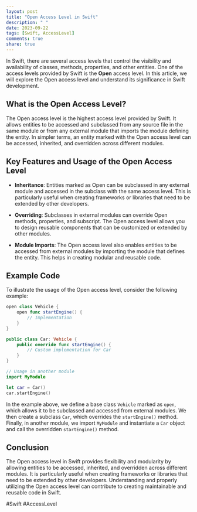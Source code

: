 ```yaml
---
layout: post
title: "Open Access Level in Swift"
description: " "
date: 2023-09-22
tags: [Swift, AccessLevel]
comments: true
share: true
---
```


In Swift, there are several access levels that control the visibility and availability of classes, methods, properties, and other entities. One of the access levels provided by Swift is the **Open** access level. In this article, we will explore the Open access level and understand its significance in Swift development.

## What is the Open Access Level?

The Open access level is the highest access level provided by Swift. It allows entities to be accessed and subclassed from any source file in the same module or from any external module that imports the module defining the entity. In simpler terms, an entity marked with the Open access level can be accessed, inherited, and overridden across different modules.

## Key Features and Usage of the Open Access Level

- **Inheritance**: Entities marked as Open can be subclassed in any external module and accessed in the subclass with the same access level. This is particularly useful when creating frameworks or libraries that need to be extended by other developers.

- **Overriding**: Subclasses in external modules can override Open methods, properties, and subscript. The Open access level allows you to design reusable components that can be customized or extended by other modules.

- **Module Imports**: The Open access level also enables entities to be accessed from external modules by importing the module that defines the entity. This helps in creating modular and reusable code.

## Example Code

To illustrate the usage of the Open access level, consider the following example:

```swift
open class Vehicle {
    open func startEngine() {
        // Implementation
    }
}

public class Car: Vehicle {
    public override func startEngine() {
        // Custom implementation for Car
    }
}

// Usage in another module
import MyModule

let car = Car()
car.startEngine()
```

In the example above, we define a base class `Vehicle` marked as `open`, which allows it to be subclassed and accessed from external modules. We then create a subclass `Car`, which overrides the `startEngine()` method. Finally, in another module, we import `MyModule` and instantiate a `Car` object and call the overridden `startEngine()` method.

## Conclusion

The Open access level in Swift provides flexibility and modularity by allowing entities to be accessed, inherited, and overridden across different modules. It is particularly useful when creating frameworks or libraries that need to be extended by other developers. Understanding and properly utilizing the Open access level can contribute to creating maintainable and reusable code in Swift.

#Swift #AccessLevel